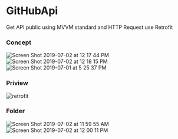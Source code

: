 # GitHubApi
Get API public using MVVM standard and HTTP Request use Retrofit

### Concept
![Screen Shot 2019-07-02 at 12 17 44 PM](https://user-images.githubusercontent.com/43386555/60484371-90003800-9cc3-11e9-9067-ba844954156e.png) ![Screen Shot 2019-07-02 at 12 18 15 PM](https://user-images.githubusercontent.com/43386555/60484384-9a223680-9cc3-11e9-9820-4518a90c94fb.png) ![Screen Shot 2019-07-01 at 5 25 37 PM](https://user-images.githubusercontent.com/43386555/60484397-a3130800-9cc3-11e9-9f88-c8fe4cf8c7ad.png)

### Priview
![retrofit](https://user-images.githubusercontent.com/43386555/60484267-1c5e2b00-9cc3-11e9-88ea-91ca3cce7798.gif)

### Folder
![Screen Shot 2019-07-02 at 11 59 55 AM](https://user-images.githubusercontent.com/43386555/60483732-f5065e80-9cc0-11e9-96c1-f3aa069a6fdf.png) ![Screen Shot 2019-07-02 at 12 00 11 PM](https://user-images.githubusercontent.com/43386555/60483762-0ea7a600-9cc1-11e9-8772-99acccc28f2a.png)
